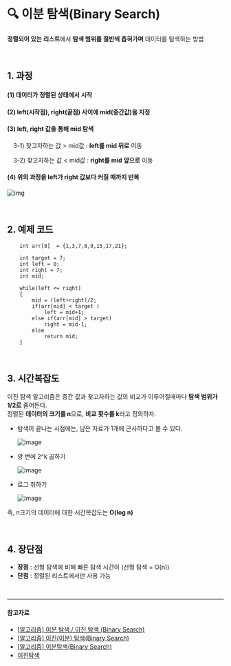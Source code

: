 # 🔍 이분 탐색(Binary Search)

**정렬되어 있는 리스트**에서 **탐색 범위를 절반씩 좁혀가며** 데이터를 탐색하는 방법

<br>

## 1. 과정


#### (1) 데이터가 정렬된 상태에서 시작

#### (2) left(시작점), right(끝점) 사이에 mid(중간값)을 지정

#### (3) left, right 값을 통해 mid 탐색

　3-1) 찾고자하는 값 > mid값  : **left를 mid 뒤로** 이동

　3-2) 찾고자하는 값 < mid값  :  **right를 mid 앞으로** 이동

#### (4) 위의 과정을 left가 right 값보다 커질 때까지 반복


 ![img](https://blog.kakaocdn.net/dn/chtpWt/btryCOMXtrD/TPbK21xfTIAg8MHLd42o7k/img.gif)

<br>


## 2. 예제 코드

```
    int arr[8]  = {1,3,7,8,9,15,17,21};
    
    int target = 7;
    int left = 0;
    int right = 7;
    int mid;
    
    while(left <= right)
    {
        mid = (left+right)/2;  
        if(arr[mid] < target )
            left = mid+1;  
        else if(arr[mid] > target)
            right = mid-1;
        else
            return mid;
    }

```

<br>

## 3. 시간복잡도

이진 탐색 알고리즘은 중간 값과 찾고자하는 값의 비교가 이루어질때마다 **탐색 범위가 1/2로** 줄어든다.  
정렬된 **데이터의 크기를 n**으로, **비교 횟수를 k**라고 정의하자.
  
  
- 탐색이 끝나는 시점에는, 남은 자료가 1개에 근사하다고 볼 수 있다.
  
  ![image](https://github.com/SeoYeonBae/CS_study/assets/63834758/dc37da37-3679-4483-a23c-1768c6fa97f8)

- 양 변에 2^k 곱하기
  
  ![image](https://github.com/SeoYeonBae/CS_study/assets/63834758/3cc4ac5d-029a-4c29-9c33-4a68f3d038dc)

- 로그 취하기
  
  ![image](https://github.com/SeoYeonBae/CS_study/assets/63834758/41dcee58-763c-4d39-a900-55011e5e6e39)


즉, n크기의 데이터에 대한 시간복잡도는 **O(log n)**

<br>

## 4. 장단점
- **장점** : 선형 탐색에 비해 빠른 탐색 시간이 (선형 탐색 = O(n))
- **단점** : 정렬된 리스트에서만 사용 가능

<br>


<hr>

#### 참고자료

- [[알고리즘] 이분 탐색 / 이진 탐색 (Binary Search)](https://velog.io/@kimdukbae/%EC%9D%B4%EB%B6%84-%ED%83%90%EC%83%89-%EC%9D%B4%EC%A7%84-%ED%83%90%EC%83%89-Binary-Search)
- [[알고리즘] 이진(이분) 탐색(Binary Search)](https://computer-science-student.tistory.com/565)
- [[알고리즘] 이분탐색(Binary Search)](https://tnwlswkd.tistory.com/112)
- [이진탐색](https://velog.io/@ssuda/%EC%9D%B4%EC%A7%84%ED%83%90%EC%83%89Binary-Search-%EC%95%8C%EA%B3%A0%EB%A6%AC%EC%A6%98)
